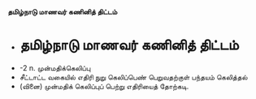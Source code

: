 **தமிழ்நாடு மாணவர் கணினித் திட்டம்**
- # தமிழ்நாடு மாணவர் கணினித் திட்டம்
- -2 n. முன்மதிக்கெலிப்பு
- சீட்டாட்ட வகையில் எதிரி நுறு கெலிப்பெண் பெறுவதற்குள் பந்தயம் கெலித்தல்
- (வினை) முன்மதிக் கெலிப்புப் பெற்று எதிரியைத் தோற்கடி.


